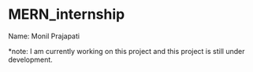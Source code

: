 # MERN_internship


Name: Monil Prajapati

*note: I am currently working on this project and this project is still under development.

